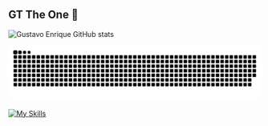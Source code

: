 ## GT The One 👋

![Gustavo Enrique GitHub stats](https://github-readme-stats.vercel.app/api?username=GTtheone&show_icons=true&theme=highcontrast)

<picture>
  <source media="(prefers-color-scheme: dark)" srcset="https://raw.githubusercontent.com/debysouza/debysouza/output/github-contribution-grid-snake-dark.svg">
  <source media="(prefers-color-scheme: light)" srcset="https://raw.githubusercontent.com/debysouza/debysouza/output/github-contribution-grid-snake.svg">
  <img alt="github contribution grid snake animation" src="https://raw.githubusercontent.com/debysouza/debysouza/output/github-contribution-grid-snake.svg">
</picture>

[![My Skills](https://skillicons.dev/icons?i=vscode,python,postgresql,git&theme=dark)](https://skillicons.dev)

